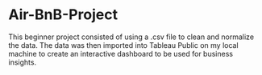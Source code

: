 # Air-BnB-Project
This beginner project consisted of using a .csv file to clean and normalize the data.  The data was then imported into Tableau Public on my local machine to create an interactive dashboard to be used for business insights.
